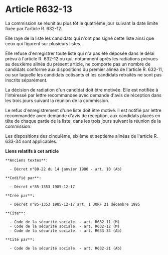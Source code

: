 # Article R632-13

La commission se réunit au plus tôt le quatrième jour suivant la date limite fixée par l'article R. 632-12. 

Elle raye de la liste les candidats qui n'ont pas signé cette liste ainsi que ceux qui figurent sur plusieurs listes. 

Elle refuse d'enregistrer toute liste qui n'a pas été déposée dans le délai prévu à l'article R. 632-12 ou qui, notamment
après les radiations prévues au deuxième alinéa du présent article, ne comporte pas un nombre de candidats conforme aux
dispositions du premier alinéa de l'article R. 632-11, ou sur laquelle les candidats cotisants et les candidats retraités ne
sont pas inscrits séparément. 

La décision de radiation d'un candidat doit être motivée. Elle est notifiée à l'intéressé par lettre recommandée avec demande
d'avis de réception dans les trois jours suivant la réunion de la commission. 

Le refus d'enregistrement d'une liste doit être motivé. Il est notifié par lettre recommandée avec demande d'avis de
réception, aux candidats placés en tête de chaque partie de la liste, dans les trois jours suivant la réunion de la
commission. 

Les dispositions des cinquième, sixième et septième alinéas de l'article R. 633-34 sont applicables.

**Liens relatifs à cet article**

	**Anciens textes**:

	  - Décret n°80-22 du 14 janvier 1980 - art. 10 (Ab)

	**Codifié par**:

	  - Décret n°85-1353 1985-12-17

	**Créé par**:

	  - Décret n°85-1353 1985-12-17 art. 1 JORF 21 décembre 1985

	**Cite**:

	  - Code de la sécurité sociale. - art. R632-11 (M)
	  - Code de la sécurité sociale. - art. R632-12 (M)
	  - Code de la sécurité sociale. - art. R633-34 (Ab)

	**Cité par**:

	  - Code de la sécurité sociale. - art. R632-21 (Ab)
